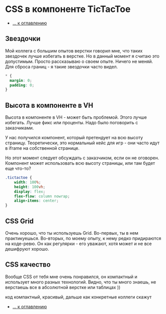 # CSS в компоненте TicTacToe

- [... к оглавлению](../report.md)


## Звездочки 

Мой коллега с большим опытов верстки говорил мне, что таких звездочек лучше избегать в  верстке. Но в данный момент я считаю это допустимым. Просто рассказываю о своем опыте. Ничего не меняй. Для сброса границ - я такие звездочки часто видел.

```css
* {
  margin: 0;
  padding: 0;
}
```

## Высота в компоненте в VH

Высота в компоненте в VH - может быть проблемой. Этого лучше избегать. Лучше фикс или проценты. Надо было поговорить с заказчиками.

У нас получился компонент, который претендует на всю высоту страницу. Теоретически, это нормальный кейс для игр - они часто идут в iframe на собственной странице.

Но этот момент следует обсуждать с заказчиком, если он не оговорен. Компонент может использовать всю высоту страницы, или там будет еще что-то?

```css
.tictactoe {
    width: 100%;
    height: 100vh;
    display: flex;
    flex-flow: column nowrap;
    align-items: center;
}
```

## CSS Grid
Очень хорошо, что ты используешь Grid. Во-первых, ты в нем практикуешься. Во-вторых, по моему опыту, к нему редко придираются на коде-ревю. Он как регулярки - его уважают, хотя может и не все дешифруют хорошо.

## CSS качество

Вообще CSS от тебя мне очень понравился, он компактный и использует много разных технологий. Видно, что ты много знаешь, не верстаешь все в абсолютной верстке или таблицах ))

код компактный, красивый, дальше как конкретные коллеги скажут 

- [... к оглавлению](../report.md)
